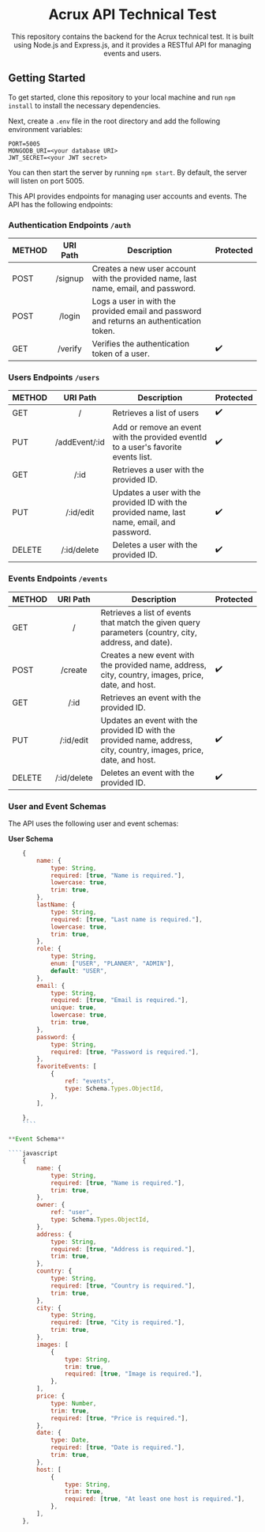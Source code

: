 <div align="center">
  <h1>Acrux API Technical Test</h1>
  <p>This repository contains the backend for the Acrux technical test. It is built using Node.js and Express.js, and it provides a RESTful API for managing events and users.</p>
</div>

## Getting Started

To get started, clone this repository to your local machine and run `npm install` to install the necessary dependencies.

Next, create a `.env` file in the root directory and add the following environment variables:

```
PORT=5005
MONGODB_URI=<your database URI>
JWT_SECRET=<your JWT secret>
```

You can then start the server by running `npm start`. By default, the server will listen on port 5005.

This API provides endpoints for managing user accounts and events. The API has the following endpoints:

### Authentication Endpoints `/auth`

| METHOD | URI Path | Description                                                                              | Protected |
| ------ | :------: | ---------------------------------------------------------------------------------------- | --------- |
| POST   | /signup  | Creates a new user account with the provided name, last name, email, and password.       |           |
| POST   |  /login  | Logs a user in with the provided email and password and returns an authentication token. |           |
| GET    | /verify  | Verifies the authentication token of a user.                                             | ✔️        |

### Users Endpoints `/users`

| METHOD |   URI Path    | Description                                                                                 | Protected |
| ------ | :-----------: | ------------------------------------------------------------------------------------------- | --------- |
| GET    |       /       | Retrieves a list of users                                                                   | ✔️        |
| PUT    | /addEvent/:id | Add or remove an event with the provided eventId to a user's favorite events list.          | ✔️        |
| GET    |     /:id      | Retrieves a user with the provided ID.                                                      |           |
| PUT    |   /:id/edit   | Updates a user with the provided ID with the provided name, last name, email, and password. | ✔️        |
| DELETE |  /:id/delete  | Deletes a user with the provided ID.                                                        | ✔️        |

### Events Endpoints `/events`

| METHOD |  URI Path   | Description                                                                                                          | Protected |
| ------ | :---------: | -------------------------------------------------------------------------------------------------------------------- | --------- |
| GET    |      /      | Retrieves a list of events that match the given query parameters (country, city, address, and date).                 |           |
| POST   |   /create   | Creates a new event with the provided name, address, city, country, images, price, date, and host.                   | ✔️        |
| GET    |    /:id     | Retrieves an event with the provided ID.                                                                             |           |
| PUT    |  /:id/edit  | Updates an event with the provided ID with the provided name, address, city, country, images, price, date, and host. | ✔️        |
| DELETE | /:id/delete | Deletes an event with the provided ID.                                                                               | ✔️        |

### User and Event Schemas

The API uses the following user and event schemas:

**User Schema**

`````javascript
    {
        name: {
            type: String,
            required: [true, "Name is required."],
            lowercase: true,
            trim: true,
        },
        lastName: {
            type: String,
            required: [true, "Last name is required."],
            lowercase: true,
            trim: true,
        },
        role: {
            type: String,
            enum: ["USER", "PLANNER", "ADMIN"],
            default: "USER",
        },
        email: {
            type: String,
            required: [true, "Email is required."],
            unique: true,
            lowercase: true,
            trim: true,
        },
        password: {
            type: String,
            required: [true, "Password is required."],
        },
        favoriteEvents: [
            {
                ref: "events",
                type: Schema.Types.ObjectId,
            },
        ],

    },
    ````

**Event Schema**

````javascript
    {
        name: {
            type: String,
            required: [true, "Name is required."],
            trim: true,
        },
        owner: {
            ref: "user",
            type: Schema.Types.ObjectId,
        },
        address: {
            type: String,
            required: [true, "Address is required."],
            trim: true,
        },
        country: {
            type: String,
            required: [true, "Country is required."],
            trim: true,
        },
        city: {
            type: String,
            required: [true, "City is required."],
            trim: true,
        },
        images: [
            {
                type: String,
                trim: true,
                required: [true, "Image is required."],
            },
        ],
        price: {
            type: Number,
            trim: true,
            required: [true, "Price is required."],
        },
        date: {
            type: Date,
            required: [true, "Date is required."],
            trim: true,
        },
        host: [
            {
                type: String,
                trim: true,
                required: [true, "At least one host is required."],
            },
        ],
    },
`````
